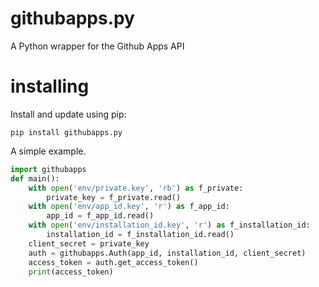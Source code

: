 # githubapps.py

A Python wrapper for the Github Apps API
  
# installing  
Install and update using pip:

`pip install githubapps.py`  

A simple example.  
  
```python
import githubapps
def main():
    with open('env/private.key', 'rb') as f_private:
        private_key = f_private.read()
    with open('env/app_id.key', 'r') as f_app_id:
        app_id = f_app_id.read()
    with open('env/installation_id.key', 'r') as f_installation_id:
        installation_id = f_installation_id.read()
    client_secret = private_key
    auth = githubapps.Auth(app_id, installation_id, client_secret)
    access_token = auth.get_access_token()
    print(access_token)
```